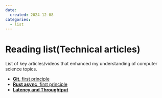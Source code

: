 ```yaml
---
date:
  created: 2024-12-08
categories:
  - list
---
```


#  Reading list(Technical articles)

List of key articles/videos that enhanced my understanding of computer science topics.

<!-- more -->



* [**Git**, first principle](https://wildlyinaccurate.com/a-hackers-guide-to-git/)
* [**Rust async**, first principle](https://tokio.rs/tokio/tutorial/async)
* [**Latency and Throughtput**](https://www.youtube.com/watch?v=CEkBsyN1j_Q&t=1167s)




